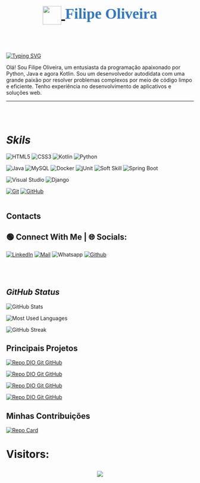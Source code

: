 <link href="https://fonts.googleapis.com/css2?family=Monoton&display=swap" rel="stylesheet">

<h1 style="font-family: Monoton; font-size: 40px; color: #3178C6; text-align: center;">
    <a href="https://www.dio.me/">
        <img align="center" 
        width="50px" src="https://hermes.digitalinnovation.one/assets/diome/logo-minimized.png">
    </a>
    Filipe Oliveira
</h1>
<br><br>

[![Typing SVG](https://readme-typing-svg.herokuapp.com/?color=50CEEB&size=45&center=true&vCenter=true&width=900&lines=Seja+Bem+Vindo+ao+Meu+Perfil+👋)](https://git.io/typing-svg)




Olá! Sou Filipe Oliveira, um entusiasta da programação apaixonado por Python, Java e agora Kotlin. Sou um desenvolvedor autodidata com uma grande paixão por resolver problemas complexos por meio de código limpo e eficiente. Tenho experiência no desenvolvimento de aplicativos e soluções web.

___
<br><br>

# ***Skils***
![HTML5](https://img.shields.io/badge/Language-HTML5-red?informational?style=flat&logo=html5)
![CSS3](https://img.shields.io/badge/Language-CSS3-red?informational?style=flat&logo=css3&logoColor=red)
![Kotlin](https://img.shields.io/badge/Language-Kotlin-white?informational?style=flat&logo=kotlin&logoColor=purple)
![Python](https://img.shields.io/badge/Language-python-3670A0?informational?style=flat&logo=python&logoColor=ffdd54)

![Java](https://img.shields.io/badge/Language-java-%23ED8B00.svg?informational?style=flat&logo=openjdk&logoColor=white)
![MySQL](https://img.shields.io/badge/DB-mysql-informational?style=flat&logo=MySql&logoColor=white&color=Green)
![Docker](https://img.shields.io/badge/Docker-informational?style=flat&logo=Docker&logoColor=white&color=blue)
![jUnit](https://img.shields.io/badge/jUnit-red?informational?style=flat&logo=jUnit&logoColor=Blue)
![Soft Skill](https://img.shields.io/badge/SoftSkill-informational?style=flat&logo=Soft-Skill&logoColor=white&color=blue)
![Spring Boot](https://img.shields.io/badge/spring-boot-informational?style=flat&logo=SpringBoot&logoColor=white&color=green)

![Visual Studio](https://img.shields.io/badge/Tools-Visual_Studio-informational?style=flat&logo=visual-studio&logoColor=white&color=5C2D91)
![Django](https://img.shields.io/badge/Tools-Django-informational?style=flat&logo=Django&logoColor=white&color=Green)

[![Git](https://img.shields.io/badge/Git-000?informational?style=flat&logo=git&logoColor=E94D5F)](https://git-scm.com/doc) 
[![GitHub](https://img.shields.io/badge/GitHub-000?informational?style=flat&logo=github&logoColor=30A3DC)](https://github.com/AdminFilipeOliveira)
<br><br>
##  Contacts
##  🟢 Connect With Me | 🌐 Socials:

[![LinkedIn](https://img.shields.io/badge/LinkedIn-0A66C2?informational?style=flat&logo=linkedin&logoColor=white)](https://www.linkedin.com/in/mr-filipe/) 
[![Mail](https://img.shields.io/badge/Mail-mr.filipe@msn.com-0A66C2?informational?style=flat&logo=E&logoColor=blue)](https://outlook.live.com/mail/0/)
![Whatsapp](https://img.shields.io/badge/+351-912042680-0A66C2?informational?style=flat&logo=Whatsapp&logoColor=green)
[![Github](https://img.shields.io/badge/Github-black?informational?style=flat&logo=github&logoColor=white)](https://github.com/AdminFilipeOliveira/) 
<br><br>
<br><br>

## ***GitHub Status***
![GitHub Stats](https://github-readme-stats.vercel.app/api?username=AdminFilipeOliveira&theme=transparent&bg_color=000&border_color=30A3DC&show_icons=true&icon_color=30A3DC&title_color=30ADC&text_color=FFF)

![Most Used Languages](https://github-readme-stats-git-masterrstaa-rickstaa.vercel.app/api/top-langs/?username=AdminFilipeOliveira&layout=compact&bg_color=000&border_color=30A3DC&title_color=30ADC&text_color=FFF)

![GitHub Streak](https://streak-stats.demolab.com?user=AdminFilipeOliveira&theme=transparent)

## Principais Projetos
[![Repo DIO Git GitHub](https://github-readme-stats.vercel.app/api/pin/?username=elidianaandrade&repo=dio-lab-open-source&bg_color=000&border_color=30A3DC&show_icons=true&icon_color=30A3DC&title_color=E94D5F&text_color=FFF)](https://github.com/elidianaandrade/dio-lab-open-source)

[![Repo DIO Git GitHub](https://github-readme-stats.vercel.app/api/pin/?username=AdminFilipeOliveira&repo=tqi_Kotlin_bakend_developer_2023&bg_color=000&border_color=30A3DC&show_icons=true&icon_color=30A3DC&title_color=E94D5F&text_color=FFF)](https://github.com/AdminFilipeOliveira/tqi_Kotlin_bakend_developer_2023)

[![Repo DIO Git GitHub](https://github-readme-stats.vercel.app/api/pin/?username=AdminFilipeOliveira&repo=API-credit-application-system&bg_color=000&border_color=30A3DC&show_icons=true&icon_color=30A3DC&title_color=E94D5F&text_color=FFF)](https://github.com/AdminFilipeOliveira/API-credit-application-system)    

[![Repo DIO Git GitHub](https://github-readme-stats.vercel.app/api/pin/?username=AdminFilipeOliveira&repo=IMC_APP&bg_color=000&border_color=30A3DC&show_icons=true&icon_color=30A3DC&title_color=E94D5F&text_color=FFF)](https://github.com/AdminFilipeOliveira/IMC_APP) 

## Minhas Contribuições
[![Repo Card](https://github-readme-stats.vercel.app/api/pin/?username=AdminFilipeOliveira&repo=dio-lab-open-source&bg_color=000&border_color=30A3DC&show_icons=true&icon_color=30A3DC&title_color=E94D5F&text_color=FFF)](https://github.com/AdminFilipeOliveira/dio-lab-open-source)



<h1>
Visitors: <p align="center">   <img alingn="center" src="https://profile-counter.glitch.me/AdminFilipeOliveira/count.svg" /></p>
